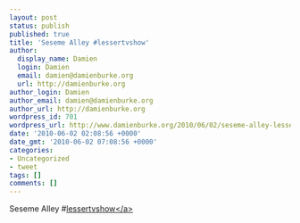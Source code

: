 ```yaml
---
layout: post
status: publish
published: true
title: 'Seseme Alley #lessertvshow'
author:
  display_name: Damien
  login: Damien
  email: damien@damienburke.org
  url: http://damienburke.org
author_login: Damien
author_email: damien@damienburke.org
author_url: http://damienburke.org
wordpress_id: 701
wordpress_url: http://www.damienburke.org/2010/06/02/seseme-alley-lessertvshow/
date: '2010-06-02 02:08:56 +0000'
date_gmt: '2010-06-02 07:08:56 +0000'
categories:
- Uncategorized
- tweet
tags: []
comments: []
---
```

<p>Seseme Alley #<a href="http:&#47;&#47;search.twitter.com&#47;search?q=%23lessertvshow" class="aktt_hashtag">lessertvshow<&#47;a></p>
